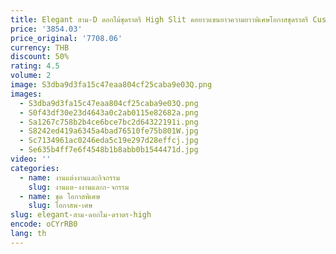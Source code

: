 ```yaml
---
title: Elegant สาม-D ดอกไม้ชุดราตรี High Slit คอยาวแขนยาวความยาวพิเศษโอกาสชุดราตรี Custom Made
price: '3854.03'
price_original: '7708.06'
currency: THB
discount: 50%
rating: 4.5
volume: 2
image: S3dba9d3fa15c47eaa804cf25caba9e03Q.png
images:
  - S3dba9d3fa15c47eaa804cf25caba9e03Q.png
  - S0f43df30e23d4643a0c2ab0115e82682a.png
  - Sa1267c758b2b4ce6bce7bc2d64322191i.png
  - S8242ed419a6345a4bad76510fe75b801W.jpg
  - Sc7134961ac0246eda5c19e297d28effcj.jpg
  - Se635b4ff7e6f4548b1b8abb0b1544471d.jpg
video: ''
categories:
  - name: งานแต่งงานและกิจกรรม
    slug: งานแต-งงานและก-จกรรม
  - name: ชุด โอกาสพิเศษ
    slug: โอกาสพ-เศษ
slug: elegant-สาม-ดอกไม-ดราตร-high
encode: oCYrRB0
lang: th
---
```

  